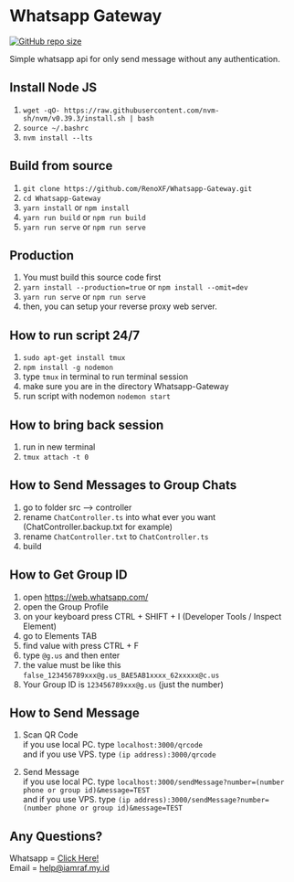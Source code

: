 # Whatsapp Gateway
<a href=""><img alt="GitHub repo size" src="https://img.shields.io/github/repo-size/RenoXF/Whatsapp-Gateway"></a>

Simple whatsapp api for only send message without any authentication.

## Install Node JS
1. `wget -qO- https://raw.githubusercontent.com/nvm-sh/nvm/v0.39.3/install.sh | bash`
2. `source ~/.bashrc`
3. `nvm install --lts`

## Build from source

1. `git clone https://github.com/RenoXF/Whatsapp-Gateway.git`
2. `cd Whatsapp-Gateway`
3. `yarn install` or `npm install`
4. `yarn run build` or `npm run build`
5. `yarn run serve` or `npm run serve`

## Production

1. You must build this source code first
2. `yarn install --production=true` or `npm install --omit=dev`
3. `yarn run serve` or `npm run serve`
4. then, you can setup your reverse proxy web server.

## How to run script 24/7
1. `sudo apt-get install tmux`
2. `npm install -g nodemon`
3. type `tmux` in terminal to run terminal session
4. make sure you are in the directory Whatsapp-Gateway
5. run script with nodemon `nodemon start`

## How to bring back session
1. run in new terminal
2. `tmux attach -t 0`

## How to Send Messages to Group Chats

1. go to folder src --> controller
2. rename `ChatController.ts` into what ever you want (ChatController.backup.txt for example)
3. rename `ChatController.txt` to `ChatController.ts`
4. build

## How to Get Group ID
1. open https://web.whatsapp.com/
2. open the Group Profile
3. on your keyboard press CTRL + SHIFT + I (Developer Tools / Inspect Element)
4. go to Elements TAB
5. find value with press CTRL + F
6. type `@g.us` and then enter
7. the value must be like this `false_123456789xxx@g.us_BAE5AB1xxxx_62xxxxx@c.us`
8. Your Group ID is `123456789xxx@g.us` (just the number)

## How to Send Message
1. Scan QR Code 
    <br>
    if you use local PC. type `localhost:3000/qrcode`
    <br>
    and if you use VPS. type `(ip address):3000/qrcode`
    
2. Send Message
    <br>
    if you use local PC. type `localhost:3000/sendMessage?number=(number phone or group id)&message=TEST`
    <br>
    and if you use VPS. type `(ip address):3000/sendMessage?number=(number phone or group id)&message=TEST`

## Any Questions?
Whatsapp = <a href="http://wa.me/+62895609323302" target="_blank">Click Here!</a>
<br>
Email = help@iamraf.my.id
